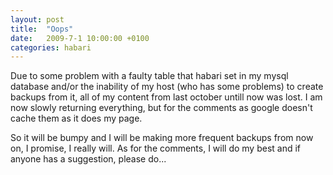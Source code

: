 ```yaml
---
layout: post
title:  "Oops"
date:   2009-7-1 10:00:00 +0100
categories: habari
---
```

<p>Due to some problem with a faulty table that habari set in my mysql database and/or the inability of my host (who has some problems) to create backups from it, all of my content from last october untill now was lost. I am now slowly returning everything, but for the comments as google doesn't cache them as it does my page.</p><p>So it will be bumpy and I will be making more frequent backups from now on, I promise, I really will. As for the comments, I will do my best and if anyone has a suggestion, please do...